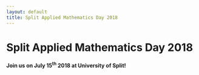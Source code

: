 ```yaml
---
layout: default
title: Split Applied Mathematics Day 2018 
---
```


# Split Applied Mathematics Day 2018                   

#### Join us on July 15<sup>th</sup> 2018 at University of Split!    

                                                 